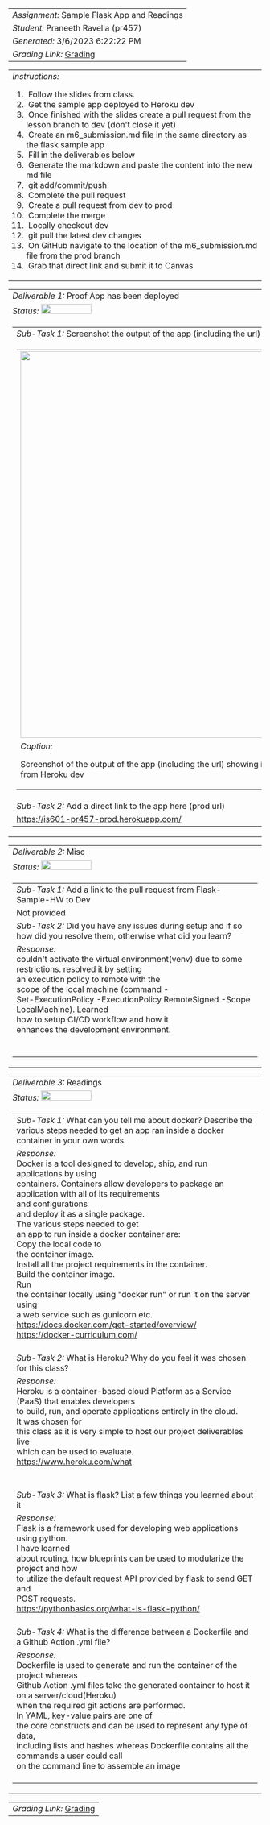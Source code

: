 <table><tr><td> <em>Assignment: </em> Sample Flask App and Readings</td></tr>
<tr><td> <em>Student: </em> Praneeth Ravella (pr457)</td></tr>
<tr><td> <em>Generated: </em> 3/6/2023 6:22:22 PM</td></tr>
<tr><td> <em>Grading Link: </em> <a rel="noreferrer noopener" href="https://learn.ethereallab.app/homework/IS601-006-S23/sample-flask-app-and-readings/grade/pr457" target="_blank">Grading</a></td></tr></table>
<table><tr><td> <em>Instructions: </em> <ol><li>&nbsp;Follow the slides from class.&nbsp;</li><li>&nbsp;Get the sample app deployed to Heroku dev</li><li>&nbsp;Once finished with the slides create a pull request from the lesson branch to dev (don't close it yet)&nbsp;</li><li>&nbsp;Create an m6_submission.md file in the same directory as the flask sample app&nbsp;</li><li>&nbsp;Fill in the deliverables below&nbsp;</li><li>&nbsp;Generate the markdown and paste the content into the new md file&nbsp;</li><li>&nbsp;git add/commit/push&nbsp;</li><li>&nbsp;Complete the pull request&nbsp;</li><li>&nbsp;Create a pull request from dev to prod&nbsp;</li><li>&nbsp;Complete the merge&nbsp;</li><li>&nbsp;Locally checkout dev&nbsp;</li><li>&nbsp;git pull the latest dev changes&nbsp;</li><li>&nbsp;On GitHub navigate to the location of the m6_submission.md file from the prod branch&nbsp;</li><li>&nbsp;Grab that direct link and submit it to Canvas</li></ol></td></tr></table>
<table><tr><td> <em>Deliverable 1: </em> Proof App has been deployed </td></tr><tr><td><em>Status: </em> <img width="100" height="20" src="https://user-images.githubusercontent.com/54863474/211707773-e6aef7cb-d5b2-4053-bbb1-b09fc609041e.png"></td></tr>
<tr><td><table><tr><td> <em>Sub-Task 1: </em> Screenshot the output of the app (including the url) showing it's running from Heroku dev</td></tr>
<tr><td><table><tr><td><img width="768px" src="https://user-images.githubusercontent.com/123982470/223276364-7455c366-83d2-4e36-838a-ca12d3594a49.png"/></td></tr>
<tr><td> <em>Caption:</em> <p>Screenshot of the output of the app (including the url) showing it&#39;s running<br>from Heroku dev<br></p>
</td></tr>
</table></td></tr>
<tr><td> <em>Sub-Task 2: </em> Add a direct link to the app here (prod url)</td></tr>
<tr><td> <a rel="noreferrer noopener" target="_blank" href="https://is601-pr457-prod.herokuapp.com/">https://is601-pr457-prod.herokuapp.com/</a> </td></tr>
</table></td></tr>
<table><tr><td> <em>Deliverable 2: </em> Misc </td></tr><tr><td><em>Status: </em> <img width="100" height="20" src="https://user-images.githubusercontent.com/54863474/211707834-bf5a5b13-ec36-4597-9741-aa830c195be2.png"></td></tr>
<tr><td><table><tr><td> <em>Sub-Task 1: </em> Add a link to the pull request from Flask-Sample-HW to Dev</td></tr>
<tr><td>Not provided</td></tr>
<tr><td> <em>Sub-Task 2: </em> Did you have any issues during setup and if so how did you resolve them, otherwise what did you learn?</td></tr>
<tr><td> <em>Response:</em> <div>couldn't activate the virtual environment(venv) due to some restrictions. resolved it by setting<br>an execution policy to remote with the</div><div>scope of the local machine (command -<br>Set-ExecutionPolicy -ExecutionPolicy RemoteSigned -Scope LocalMachine). Learned</div><div>how to setup CI/CD workflow and how it<br>enhances the development environment.</div><div><br></div><br></td></tr>
</table></td></tr>
<table><tr><td> <em>Deliverable 3: </em> Readings </td></tr><tr><td><em>Status: </em> <img width="100" height="20" src="https://user-images.githubusercontent.com/54863474/211707773-e6aef7cb-d5b2-4053-bbb1-b09fc609041e.png"></td></tr>
<tr><td><table><tr><td> <em>Sub-Task 1: </em> What can you tell me about docker? Describe the various steps needed to get an app ran inside a docker container in your own words</td></tr>
<tr><td> <em>Response:</em> <div>Docker is a tool designed to develop, ship, and run applications by using<br>containers. Containers allow developers to package an application with all of its requirements<br>and configurations</div><div>and deploy it as a single package.&nbsp;</div><div>The various steps needed to get<br>an app to run inside a docker container are:</div><div>Copy the local code to<br>the container image.</div><div>Install all the project requirements in the container.</div><div>Build the container image.<br></div><div>Run<br>the container locally using "docker run" or run it on the server using<br>a web service such as gunicorn etc.</div><div><a href="https://docs.docker.com/get-started/overview/<br>">https://docs.docker.com/get-started/overview/<br></a></div><div><a href="https://docker-curriculum.com/">https://docker-curriculum.com/</a><br></div><br></td></tr>
<tr><td> <em>Sub-Task 2: </em> What is Heroku? Why do you feel it was chosen for this class?</td></tr>
<tr><td> <em>Response:</em> <div>Heroku is a container-based cloud Platform as a Service (PaaS) that enables developers<br>to build, run, and operate applications entirely in the cloud.&nbsp;</div><div>It was chosen for<br>this class as it is very simple to host our project deliverables live<br>which can be used to evaluate.</div><div><a href="https://www.heroku.com/what<br>">https://www.heroku.com/what<br></a></div><div><br></div><br></td></tr>
<tr><td> <em>Sub-Task 3: </em> What is flask? List a few things you learned about it</td></tr>
<tr><td> <em>Response:</em> <div>Flask is a framework used for developing web applications using python.</div><div>I have learned<br>about routing, how blueprints can be used to modularize the project and how<br>to utilize the default request API provided by flask to send GET and<br>POST requests.</div><div><a href="https://pythonbasics.org/what-is-flask-python/">https://pythonbasics.org/what-is-flask-python/</a><br></div><br></td></tr>
<tr><td> <em>Sub-Task 4: </em> What is the difference between a Dockerfile and a Github Action .yml file?</td></tr>
<tr><td> <em>Response:</em> <div>Dockerfile is used to generate and run the container of the project whereas<br>Github Action .yml files take the generated container to host it</div><div>on a server/cloud(Heroku)<br>when the required git actions are performed.</div><div>In YAML, key-value pairs are one of<br>the core constructs and can be used to represent any type of data,<br>including lists and hashes whereas Dockerfile&nbsp;contains all the commands a user could call<br>on the command line to assemble an image<br></div><br></td></tr>
</table></td></tr>
<table><tr><td><em>Grading Link: </em><a rel="noreferrer noopener" href="https://learn.ethereallab.app/homework/IS601-006-S23/sample-flask-app-and-readings/grade/pr457" target="_blank">Grading</a></td></tr></table>